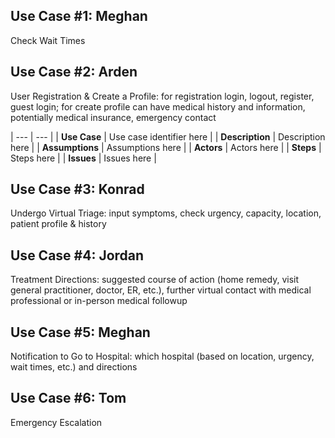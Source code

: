 ## Use Case #1: Meghan
Check Wait Times

## Use Case #2: Arden
User Registration & Create a Profile: for registration login, logout, register, guest login; for create profile can have medical history and information, potentially medical insurance, emergency contact

| --- | --- |
| **Use Case** | Use case identifier here |
| **Description** | Description here |
| **Assumptions** | Assumptions here |
| **Actors** | Actors here |
| **Steps** | Steps here |
| **Issues** | Issues here |

## Use Case #3: Konrad
Undergo Virtual Triage: input symptoms, check urgency, capacity, location, patient profile & history

## Use Case #4: Jordan
Treatment Directions: suggested course of action (home remedy, visit general practitioner, doctor, ER, etc.), further virtual contact with medical professional or in-person medical followup

## Use Case #5: Meghan
Notification to Go to Hospital: which hospital (based on location, urgency, wait times, etc.) and directions

## Use Case #6: Tom
Emergency Escalation
